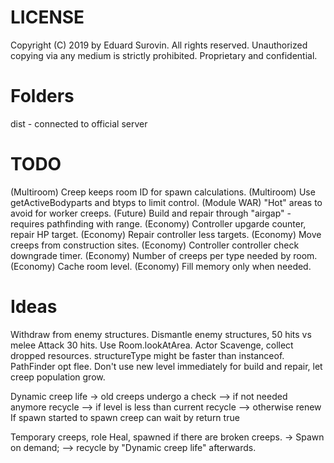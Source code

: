 # LICENSE
Copyright (C) 2019 by Eduard Surovin.
All rights reserved.
Unauthorized copying via any medium is strictly prohibited.
Proprietary and confidential.

# Folders
dist - connected to official server

# TODO
(Multiroom)  Creep keeps room ID for spawn calculations.
(Multiroom)  Use getActiveBodyparts and btyps to limit control.
(Module WAR) "Hot" areas to avoid for worker creeps.
(Future)     Build and repair through "airgap" - requires pathfinding with range.
(Economy)    Controller upgarde counter, repair HP target.
(Economy)    Repair controller less targets.
(Economy)    Move creeps from construction sites.
(Economy)    Controller controller check downgrade timer.
(Economy)    Number of creeps per type needed by room.
(Economy)    Cache room level.
(Economy)    Fill memory only when needed.

# Ideas
Withdraw from enemy structures.
Dismantle enemy structures, 50 hits vs melee Attack 30 hits.
Use Room.lookAtArea.
Actor Scavenge, collect dropped resources.
structureType might be faster than instanceof.
PathFinder opt flee.
Don't use new level immediately for build and repair, let creep population grow.

Dynamic creep life
-> old creeps undergo a check
--> if not needed anymore recycle
--> if level is less than current recycle
--> otherwise renew
If spawn started to spawn creep can wait by return true

Temporary creeps, role Heal, spawned if there are broken creeps.
-> Spawn on demand;
--> recycle by "Dynamic creep life" afterwards.
